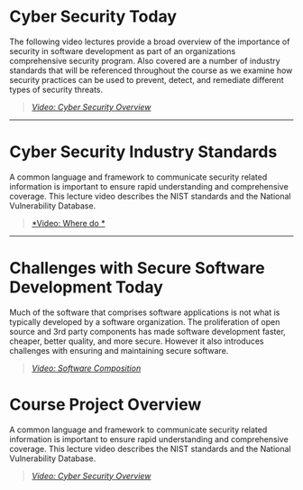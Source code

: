 # Cyber Security Today

The following video lectures provide a broad overview of the importance of security in software development as part of an organizations comprehensive security program. Also covered are a number of industry standards that will be referenced throughout the course as we examine how security practices can be used to prevent, detect, and remediate different types of security threats.

> [*Video: Cyber Security Overview*](https://auburn.hosted.panopto.com/Panopto/Pages/Viewer.aspx?id=7b364f45-fa48-4ad8-a07a-ae95014343f0)

---


# Cyber Security Industry Standards

A common language and framework to communicate security related information is important to ensure rapid understanding and comprehensive coverage.  This lecture video describes the NIST standards and the National Vulnerability Database.

> [*Video: Where do *](https://auburn.hosted.panopto.com/Panopto/Pages/Viewer.aspx?id=b5a2da35-7d70-4dd1-8dbf-acbc0052c762)

---

# Challenges with Secure Software Development Today

Much of the software that comprises software applications is not what is typically developed by a software organization.  The proliferation of open source and 3rd party components has made software development faster, cheaper, better quality, and more secure.  However it also introduces challenges with ensuring and maintaining secure software.


> [*Video: Software Composition*](https://auburn.hosted.panopto.com/Panopto/Pages/Viewer.aspx?id=b5a2da35-7d70-4dd1-8dbf-acbc0052c762)


# Course Project Overview

A common language and framework to communicate security related information is important to ensure rapid understanding and comprehensive coverage.  This lecture video describes the NIST standards and the National Vulnerability Database.

> [*Video: Cyber Security Overview*](https://auburn.hosted.panopto.com/Panopto/Pages/Viewer.aspx?id=b5a2da35-7d70-4dd1-8dbf-acbc0052c762)



